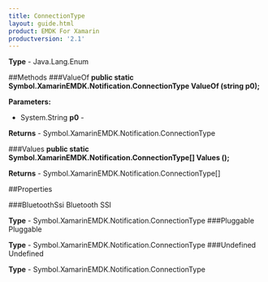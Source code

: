 ```yaml
---
title: ConnectionType
layout: guide.html 
product: EMDK For Xamarin 
productversion: '2.1' 
---
```



**Type** - Java.Lang.Enum

##Methods
###ValueOf
**public static Symbol.XamarinEMDK.Notification.ConnectionType ValueOf (string p0);**



**Parameters:** 

* System.String **p0** - 

**Returns** - Symbol.XamarinEMDK.Notification.ConnectionType

###Values
**public static Symbol.XamarinEMDK.Notification.ConnectionType[] Values ();**




**Returns** - Symbol.XamarinEMDK.Notification.ConnectionType[]

##Properties

###BluetoothSsi
Bluetooth SSI

**Type** - Symbol.XamarinEMDK.Notification.ConnectionType
###Pluggable
Pluggable

**Type** - Symbol.XamarinEMDK.Notification.ConnectionType
###Undefined
Undefined

**Type** - Symbol.XamarinEMDK.Notification.ConnectionType


